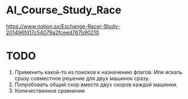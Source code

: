 # AI_Course_Study_Race


https://www.notion.so/Exchange-Racer-Study-201496fd17c54079a2fceed767b90210

# TODO
1. Применить какой-то из поисков к назначению флагов. Или искать сразу совместное решение для двух машинок сразу.
2. Попробовать общий скор вместо двух скоров каждой машинки.
3. Количественное сравнение
